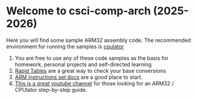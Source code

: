 # Welcome to csci-comp-arch (2025-2026)

Here you will find some sample ARM32 assembly code. The recommended environment for running the samples is [cpulator](https://cpulator.01xz.net/?sys=arm)

1. You are free to use any of these code samples as the basis for homework, personal projects and self-directed learning
1. [Rapid Tables](https://www.rapidtables.com/convert/number/hex-to-decimal.html?x=96) are a great way to check your base conversions
1. [ARM instructions set docs](https://developer.arm.com/documentation/den0013/d/Introduction-to-Assembly-Language/The-ARM-instruction-sets) are a good place to start.
1. [This is a great youtube channel]([https://www.youtube.com/@lauriewired](https://www.youtube.com/playlist?list=PLn_It163He32Ujm-l_czgEBhbJjOUgFhg))
for those looking for an ARM32 / CPUlator step-by-step guide.
